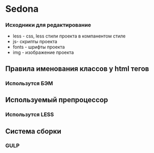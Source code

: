 # Sedona
### Исходники для редактирование
- less - css, less стили проекта в компанентом стиле 
- js- скрипты проекта
- fonts - шрифты проекта
- img - изображение проекта


## Правила именования классов у html тегов
###    Использутся БЭМ

## Используемый препроцессор
###    Использутся LESS

## Cистема сборки
### GULP
